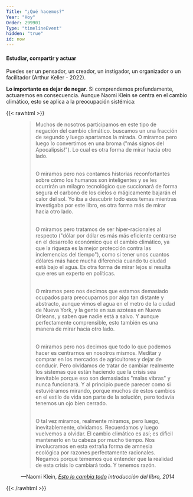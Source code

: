 ```yaml
---
Title: "¿Qué hacemos?"
Year: "Hoy"
Order: 299901
Type: "timelineEvent"
hidden: "true"
id: now
---
```


#### Estudiar, compartir y actuar

Puedes ser un pensador, un creador, un instigador, un organizador o un facilitador (Arthur Keller - 2022).

**Lo importante es dejar de negar**. Si comprendemos profundamente, actuaremos en consecuencia. Aunque Naomi Klein se centra en el cambio climático, esto se aplica a la preocupación sistémica:

{{< rawhtml >}}
<figure class="bg-primary p-3 rounded text-white">
<blockquote>
<p>
Muchos de nosotros participamos en este tipo de negación del cambio climático. buscamos un
una fracción de segundo y luego apartamos la mirada. O miramos pero luego lo convertimos en una broma ("más
signos del Apocalipsis!"). Lo cual es otra forma de mirar hacia otro lado. <br><br>

O miramos pero nos contamos historias reconfortantes sobre cómo los humanos son inteligentes
y se les ocurrirán un milagro tecnológico que succionará de forma segura el carbono
de los cielos o mágicamente bajarán el calor del sol. Yo iba a descubrir todo esos temas
mientras investigaba por este libro, es otra forma más de mirar hacia otro lado. <br><br>

O miramos pero tratamos de ser hiper-racionales al respecto ("dólar por dólar es más
más eficiente centrarse en el desarrollo económico que el cambio climático, ya que la riqueza es
la mejor protección contra las inclemencias del tiempo"), como si tener unos cuantos dólares más
hace mucha diferencia cuando tu ciudad está bajo el agua. Es otra forma de mirar
lejos si resulta que eres un experto en políticas. <br><br>

O miramos pero nos decimos que estamos demasiado ocupados para preocuparnos por algo tan distante
y abstracto, aunque vimos el agua en el metro de la ciudad de Nueva York,
y la gente en sus azoteas en Nueva Orleans, y saben que nadie está a salvo. Y aunque perfectamente comprensible, esto también es una manera de mirar hacia otro lado. <br><br>

O miramos pero nos decimos que todo lo que podemos hacer es centrarnos en nosotros mismos. Meditar
y comprar en los mercados de agricultores y dejar de conducir. Pero olvidamos de tratar de cambiar realmente
los sistemas que están haciendo que la crisis sea inevitable porque eso son demasiadas "malas
vibras" y nunca funcionará. Y al principio puede parecer como si estuviéramos mirando,
porque muchos de estos cambios en el estilo de vida son parte de la solución, pero todavía
tenemos un ojo bien cerrado. <br><br>

O tal vez miramos, realmente miramos, pero luego, inevitablemente, olvidamos.
Recuerdamos y luego vuelvemos a olvidar. El cambio climático es así; es dificil mantenerlo
en tu cabeza por mucho tiempo. Nos involucramos en esta extraña forma de amnesia ecológica por razones perfectamente racionales. Negamos porque tememos que
entender que la realidad de esta crisis lo cambiará todo. Y tenemos razón.
</p>
</blockquote>
<figcaption>—Naomi Klein, <cite><a href="https://archive.org/stream/pdfy-Skb-ch_k7psDm90Q/Naomi%20Klein%20-%20This%20Changes%20Everything_djvu.txt" target="_blank">Esto lo cambia todo</a> introducción del libro, 2014</figcaption>
</figure>
{{< /rawhtml >}}
